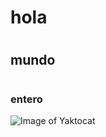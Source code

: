 # <h1>hola
# <h2>mundo
# <h3>entero
![Image of Yaktocat](https://octodex.github.com/images/yaktocat.png)
